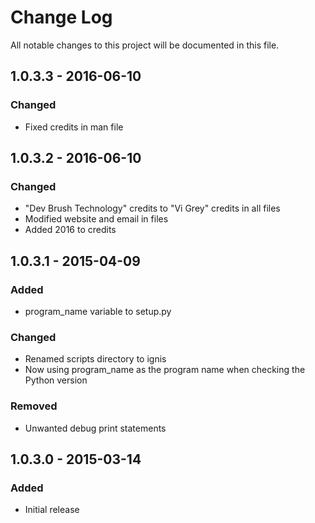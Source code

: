 # Change Log
All notable changes to this project will be documented in this file.

## 1.0.3.3 - 2016-06-10
### Changed
- Fixed credits in man file

## 1.0.3.2 - 2016-06-10
### Changed
- "Dev Brush Technology" credits to "Vi Grey" credits in all files
- Modified website and email in files
- Added 2016 to credits

## 1.0.3.1 - 2015-04-09
### Added
- program_name variable to setup.py

### Changed
- Renamed scripts directory to ignis
- Now using program_name as the program name when checking the Python version

### Removed
- Unwanted debug print statements

## 1.0.3.0 - 2015-03-14
### Added
- Initial release
